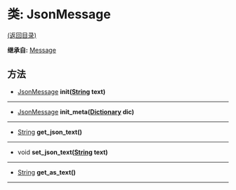 # 类: JsonMessage  
[(返回目录)](README.md)  
  
**继承自:** [Message](Message.md)  
  
## 方法 
  
- [JsonMessage](JsonMessage.md) **init([String](https://docs.godotengine.org/en/latest/classes/class_string.html) text)**  
  
---  
  
- [JsonMessage](JsonMessage.md) **init_meta([Dictionary](https://docs.godotengine.org/en/latest/classes/class_dictionary.html) dic)**  
  
---  
  
- [String](https://docs.godotengine.org/en/latest/classes/class_string.html) **get_json_text()**  
  
---  
  
- void **set_json_text([String](https://docs.godotengine.org/en/latest/classes/class_string.html) text)**  
  
---  
  
- [String](https://docs.godotengine.org/en/latest/classes/class_string.html) **get_as_text()**  
  
---  
  

